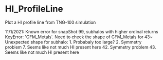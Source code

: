 # HI_ProfileLine
Plot a HI profile line from TNG-100 simulation

11/1/2021: Known error for snapShot 99, subhalos with higher ordinal returns KeyError: 'GFM_Metals'. Need to check the shape of GFM_Metals for 43~
           Unexpected shape for subhalo: 
           1. Probabaly too large?
           2. Symmetry problem
           7. Seems like not much HI present here 
           42. Symmetry problem
           43. Seems like not much HI present here 

